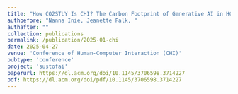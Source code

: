 ```yaml
---
title: "How CO2STLY Is CHI? The Carbon Footprint of Generative AI in HCI Research and What We Should Do About It"
authbefore: "Nanna Inie, Jeanette Falk, " 
authafter: ""
collection: publications
permalink: /publication/2025-01-chi
date: 2025-04-27
venue: 'Conference of Human-Computer Interaction (CHI)'
pubtype: 'conference'
project: 'sustofai'
paperurl: https://dl.acm.org/doi/10.1145/3706598.3714227
pdf: https://dl.acm.org/doi/pdf/10.1145/3706598.3714227
---
```


